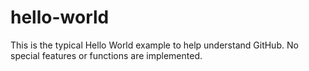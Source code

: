 # hello-world
This is the typical Hello World example to help understand GitHub. No special features or functions are implemented.
